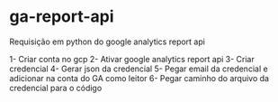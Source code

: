 # ga-report-api
Requisição em python do google analytics report api

1- Criar conta no gcp
2- Ativar google analytics report api
3- Criar credencial
4- Gerar json da credencial
5- Pegar email da credencial e adicionar na conta do GA como leitor
6- Pegar caminho do arquivo da credencial para o código
